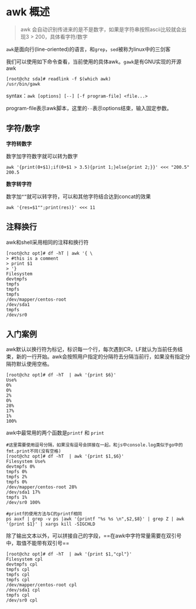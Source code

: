 # awk 概述

> awk 会自动识别传进来的是不是数字，如果是字符串按照ascii比较就会出现3 > 200，具体看字符/数字

`awk`是面向行(line-oriented)的语言，和`grep`，`sed`被称为linux中的三剑客

我们可以使用如下命令查看，当前使用的具体awk。`gawk`是有GNU实现的开源awk

```
[root@chz sda]# readlink -f $(which awk)
/usr/bin/gawk
```

syntax：`awk [options] [--] [-f program-file] <file...>`

program-file表示awk脚本，这里的`--`表示options结束，输入固定参数。

## 字符/数字

**字符转数字**

数字加字符数字就可以转为数字

```
awk '{print(0+$1);if(0+$1 > 3.5){print 1;}else{print 2;}}' <<< "200.5"
200.5
```



**数字转字符**

数字加`“”`就可以转字符，可以和其他字符结合达到concat的效果

```
awk '{res=$1"";print(res)}' <<< 11
```

## 注释换行

awk和shell采用相同的注释和换行符

```
[root@chz opt]# df -hT | awk '{ \
> #this is a comment
> print $1
> '}
Filesystem
devtmpfs
tmpfs
tmpfs
tmpfs
/dev/mapper/centos-root
/dev/sda1
tmpfs
/dev/sr0
```

## 入门案例

awk默认以换行符为标记，标识每一个行，每次遇到CR，LF就认为当前任务结束，新的一行开始。awk会按照用户指定的分隔符去分隔当前行，如果没有指定分隔符默认使用空格。

```
[root@chz opt]# df -hT  | awk '{print $6}'
Use%
0%
0%
2%
0%
28%
17%
1%
100%
```

awk中最常用的两个函数是`printf` 和 `print`

```
#这里需要使用逗号分隔，如果没有逗号会拼接在一起。和js中console.log类似于go中的fmt.print不同(没有空格)
[root@chz opt]# df -hT  | awk '{print $1,$6}'
Filesystem Use%
devtmpfs 0%
tmpfs 0%
tmpfs 2%
tmpfs 0%
/dev/mapper/centos-root 28%
/dev/sda1 17%
tmpfs 1%
/dev/sr0 100%

#printf的使用方法与C的printf相同
ps auxf | grep -v ps |awk '{printf "%s %s \n",$2,$8}' | grep Z | awk '{print $1}' | xargs kill -SIGCHLD
```

除了输出文本以外，可以拼接自己的字段，==在awk中字符常量需要在双引号中，取值不能带有双引号==

```
[root@chz opt]# df -hT  | awk '{print $1,"cpl"}'
Filesystem cpl
devtmpfs cpl
tmpfs cpl
tmpfs cpl
tmpfs cpl
/dev/mapper/centos-root cpl
/dev/sda1 cpl
tmpfs cpl
/dev/sr0 cpl
```
